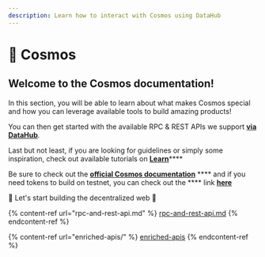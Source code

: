 ```yaml
---
description: Learn how to interact with Cosmos using DataHub
---
```


# 🌌 Cosmos

## Welcome to the Cosmos documentation!

In this section, you will be able to learn about what makes Cosmos special and how you can leverage available tools to build amazing products!

You can then get started with the available RPC & REST APIs we support [**via DataHub**](https://datahub.figment.io/sign\_up?service=cosmos).

Last but not least, if you are looking for guidelines or simply some inspiration, check out available tutorials on [**Learn**](https://learn.figment.io/protocols/cosmos)****

Be sure to check out the [**official Cosmos documentation**](https://docs.cosmos.network) **** and if you need tokens to build on testnet, you can check out the **** link [**here**](https://github.com/cosmos/faucet)&#x20;

🚀 Let's start building the decentralized web 🚀

{% content-ref url="rpc-and-rest-api.md" %}
[rpc-and-rest-api.md](rpc-and-rest-api.md)
{% endcontent-ref %}

{% content-ref url="enriched-apis/" %}
[enriched-apis](enriched-apis/)
{% endcontent-ref %}

